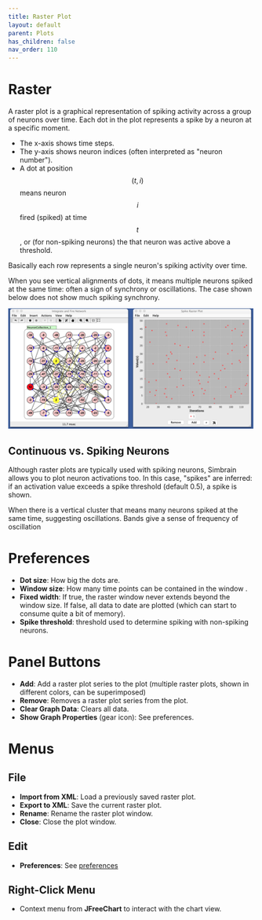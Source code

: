 ```yaml
---
title: Raster Plot
layout: default
parent: Plots
has_children: false
nav_order: 110
---
```


# Raster

A raster plot is a graphical representation of spiking activity across a group of neurons over time. Each dot in the plot represents a spike by a neuron at a specific moment.
- The x-axis shows time steps.
- The y-axis shows neuron indices (often interpreted as "neuron number").
- A dot at position $$(t, i)$$ means neuron $$i$$ fired (spiked) at time $$t$$, or (for non-spiking neurons) the that neuron was active above a threshold.

Basically each row represents a single neuron's spiking activity over time.

When you see vertical alignments of dots, it means multiple neurons spiked at the same time: often a sign of synchrony or oscillations. The case shown below does not show much spiking synchrony.

<!-- TODO: An example that makes these vertical clusters -->
<!--  Idea: consider a network with a group of spiking int fire driven by a common oscillatory input. You should observe bursts of synchronized firing. Also try izhik
 -->

<img src="../../assets/images/rasterPlot.png" style="width:500px;"/>


## Continuous vs. Spiking Neurons

Although raster plots are typically used with spiking neurons, Simbrain allows you to plot neuron activations too. In this case, "spikes" are inferred: if an activation value exceeds a spike threshold (default 0.5), a spike is shown.

When there is a vertical cluster that means many neurons spiked at the same time, suggesting oscillations. Bands give a sense of frequency of oscillation

# Preferences
- **Dot size**: How big the dots are.
- **Window size**: How many time points can be contained in the window .
- **Fixed width**: If true, the raster window never extends beyond the window size. If false, all data to date are plotted (which can start to consume quite a bit of memory).
- **Spike threshold**: threshold used to determine spiking with non-spiking neurons.

# Panel Buttons
- **Add**: Add a raster plot series to the plot (multiple raster plots, shown in different colors, can be superimposed)
- **Remove**: Removes a raster plot series from the plot.
- **Clear Graph Data**: Clears all data.
- **Show Graph Properties** (gear icon): See preferences.

# Menus

## File 
- **Import from XML**: Load a previously saved raster plot.
- **Export to XML**: Save the current raster plot.
- **Rename**: Rename the raster plot window.
- **Close**: Close the plot window.

## Edit
- **Preferences**: See [preferences](#preferences)

## Right-Click Menu
- Context menu from **JFreeChart** to interact with the chart view.

